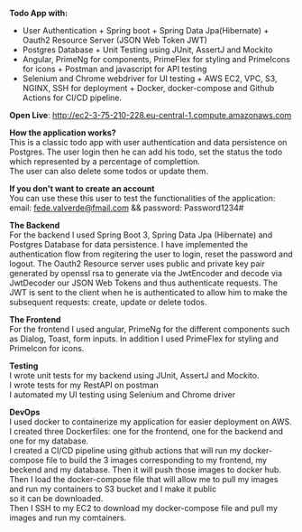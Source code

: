**Todo App with:**<br>
+ User Authentication + Spring boot + Spring Data Jpa(Hibernate) + Oauth2 Resource Server (JSON Web Token JWT)
+ Postgres Database + Unit Testing using JUnit, AssertJ and Mockito
+ Angular, PrimeNg for components, PrimeFlex for styling and PrimeIcons for icons + Postman and javascript for API testing
+ Selenium and Chrome webdriver for UI testing + AWS EC2, VPC, S3, NGINX, SSH for deployment + Docker, docker-compose and Github Actions
for CI/CD pipeline.

**Open Live**: http://ec2-3-75-210-228.eu-central-1.compute.amazonaws.com <br>

**How the application works?**<br>
This is a classic todo app with user authentication and data persistence on Postgres. The user login then he can add his todo, set the status the
todo which represented by a percentage of complettion.<br>
The user can also delete some todos or update them.

**If you don't want to create an account**<br>
You can use these this user to test the functionalities of the application:<br>
email: fede.valverde@fmail.com && password: Password1234#


**The Backend**<br>
For the backend I used Spring Boot 3, Spring Data Jpa (Hibernate) and Postgres Database for data persistence. I have implemented
the authentication flow from regitering the user to login, reset the password and logout. The Oauth2 Resource server uses public 
and private key pair generated by openssl rsa to generate via the JwtEncoder and decode via JwtDecoder our JSON Web Tokens and thus 
authenticate requests. The JWT is sent to the client when he is authenticated to allow him to make the subsequent requests: create,
update or delete todos.

**The Frontend**<br>
For the frontend I used angular, PrimeNg for the different components such as Dialog, Toast, form inputs. In addition I used PrimeFlex
for styling and PrimeIcon for icons.

**Testing**<br>
I wrote unit tests for my backend using JUnit, AssertJ and Mockito.<br>
I wrote tests for my RestAPI on postman<br>
I automated my UI testing using Selenium and Chrome driver

**DevOps**<br>
I used docker to containerize my application for easier deployment on AWS.<br>
I created three Dockerfiles: one for the frontend, one for the backend and one for my database.<br>
I created a CI/CD pipeline using github actions that will run my docker-compose file to build the 3 images corresponding to 
my frontend, my beckend and my database. Then it will push those images to docker hub.<br>
Then I load the docker-compose file that will allow me to pull my images and run my containers to S3 bucket and I make it public <br>
so it can be downloaded.<br>
Then I SSH to my EC2 to download my docker-compose file and pull my images and run my comtainers.
